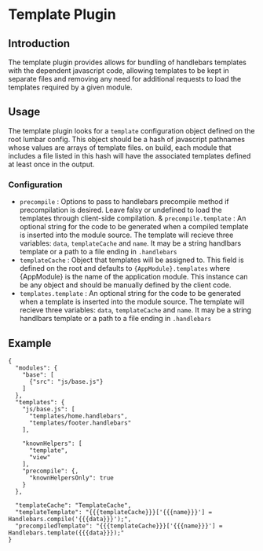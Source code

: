 # Template Plugin #

## Introduction ##

The template plugin provides allows for bundling of handlebars templates with the dependent javascript
code, allowing templates to be kept in separate files and removing any need for additional requests to
load the templates required by a given module.

## Usage ##

The template plugin looks for a `template` configuration object defined on the root lumbar config.
This object should be a hash of javascript pathnames whose values are arrays of template files. on build,
each module that includes a file listed in this hash will have the associated templates defined at least
once in the output.

### Configuration ###

  * `precompile` : Options to pass to handlebars precompile method if precompilation is desired. Leave
        falsy or undefined to load the templates through client-side compilation.
  & `precompile.template` : An optional string for the code to be generated when a compiled template
        is inserted into the module source. The template will recieve three variables: `data`, 
        `templateCache` and `name`. It may be a string handlbars template or a path to a file ending in `.handlebars`
  * `templateCache` : Object that templates will be assigned to. This field is defined on the root 
        and defaults to `{AppModule}.templates` where {AppModule} is the name of the application module.
        This instance can be any object and should be manually defined by the client code.
  * `templates.template` : An optional string for the code to be generated when a template is inserted into
        the module source. The template will recieve three variables: `data`, `templateCache` and `name`. It may be a string handlbars template or a path to a file ending in `.handlebars`

## Example ##

    {
      "modules": {
        "base": [
          {"src": "js/base.js"}
        ]
      },
      "templates": {
        "js/base.js": [
          "templates/home.handlebars",
          "templates/footer.handlebars"
        ],

        "knownHelpers": [
          "template",
          "view"
        ],
        "precompile": {,
          "knownHelpersOnly": true
        }
      },

      "templateCache": "TemplateCache",
      "templateTemplate": "{{{templateCache}}}['{{{name}}}'] = Handlebars.compile('{{{data}}}');",
      "precompiledTemplate": "{{{templateCache}}}['{{{name}}}'] = Handlebars.template({{{data}}});"
    }

